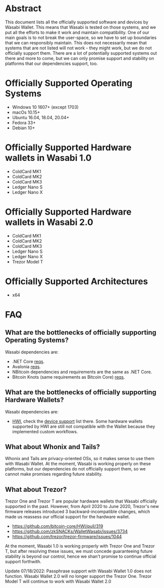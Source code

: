 # Abstract

This document lists all the officially supported software and devices by Wasabi Wallet. This means that Wasabi is tested on those systems, and we put all the efforts to make it work and maintain compatibility. One of our main goals is to not break the user-space, so we have to set up boundaries that we can responsibly maintain. This does not necessarily mean that systems that are not listed will not work - they might work, but we do not officially support them. There are a lot of potentially supported systems out there and more to come, but we can only promise support and stability on platforms that our dependencies support, too.

# Officially Supported Operating Systems

- Windows 10 1607+ (except 1703)
- macOs 10.15+
- Ubuntu 16.04, 18.04, 20.04+
- Fedora 33+
- Debian 10+

# Officially Supported Hardware wallets in Wasabi 1.0

- ColdCard MK1
- ColdCard MK2
- ColdCard MK3
- Ledger Nano S
- Ledger Nano X

# Officially Supported Hardware wallets in Wasabi 2.0

- ColdCard MK1
- ColdCard MK2
- ColdCard MK3
- Ledger Nano S
- Ledger Nano X
- Trezor Model T

# Officially Supported Architectures

- x64

# FAQ

## What are the bottlenecks of officially supporting Operating Systems?

Wasabi dependencies are:
- .NET Core [reqs](https://github.com/dotnet/core/blob/master/release-notes/3.1/3.1-supported-os.md).
- Avalonia [reqs](https://github.com/AvaloniaUI/Avalonia/wiki/Runtime-Requirements).
- NBitcoin dependencies and requirements are the same as .NET Core.
- Bitcoin Knots (same requirements as Bitcoin Core) [reqs](https://bitcoin.org/en/bitcoin-core/features/requirements#system-requirements).

## What are the bottlenecks of officially supporting Hardware Wallets?

Wasabi dependencies are:
- [HWI](https://github.com/bitcoin-core/HWI), check the [device support](https://github.com/bitcoin-core/HWI#device-support) list there. Some hardware wallets supported by HWI are still not compatible with the Wallet because they implemented custom workflows.

## What about Whonix and Tails?

Whonix and Tails are privacy-oriented OSs, so it makes sense to use them with Wasabi Wallet. At the moment, Wasabi is working properly on these platforms, but our dependencies do not officially support them, so we cannot make promises regarding future stability.

## What about Trezor?

Trezor One and Trezor T are popular hardware wallets that Wasabi officially supported in the past. However, from April 2020 to June 2020, Trezor's new firmware releases introduced 3 backward-incompatible changes, which made us reassess our official support for the hardware wallet.
- https://github.com/bitcoin-core/HWI/pull/319
- https://github.com/zkSNACKs/WalletWasabi/issues/3734
- https://github.com/trezor/trezor-firmware/issues/1044

At the moment, Wasabi 1.0 is working properly with Trezor One and Trezor T, but after resolving these issues, we must concede guaranteeing future stability is beyond our control, hence we shan't promise to continue official support forthwith.

Update 07/18/2022: Passphrase support with Wasabi Wallet 1.0 does not function. Wasabi Wallet 2.0 will no longer support the Trezor One. Trezor Model T will continue to work with Wasabi Wallet 2.0
